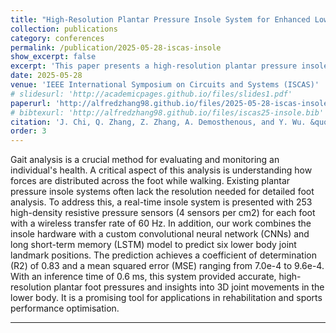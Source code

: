 ```yaml
---
title: "High-Resolution Plantar Pressure Insole System for Enhanced Lower Body Biomechanical Analysis"
collection: publications
category: conferences
permalink: /publication/2025-05-28-iscas-insole
show_excerpt: false
excerpt: 'This paper presents a high-resolution plantar pressure insole system integrated with machine learning models to provide detailed lower body biomechanical analysis.'
date: 2025-05-28
venue: 'IEEE International Symposium on Circuits and Systems (ISCAS)'
# slidesurl: 'http://academicpages.github.io/files/slides1.pdf'
paperurl: 'http://alfredzhang98.github.io/files/2025-05-28-iscas-insole.pdf'
# bibtexurl: 'http://alfredzhang98.github.io/files/iscas25-insole.bib'
citation: 'J. Chi, Q. Zhang, Z. Zhang, A. Demosthenous, and Y. Wu. &quot;High-Resolution Plantar Pressure Insole System for Enhanced Lower Body Biomechanical Analysis.&quot; <i>2025 IEEE International Symposium on Circuits and Systems (ISCAS)</i>, 2025.'
order: 3
---
```


Gait analysis is a crucial method for evaluating and monitoring an individual's health. A critical aspect of this analysis is understanding how forces are distributed across the foot while walking. Existing plantar pressure insole systems often lack the resolution needed for detailed foot analysis. To address this, a real-time insole system is presented with 253 high-density resistive pressure sensors (4 sensors per cm2) for each foot with a wireless transfer rate of 60 Hz. In addition, our work combines the insole hardware with a custom convolutional neural network (CNNs) and long short-term memory (LSTM) model to predict six lower body joint landmark positions. The prediction achieves a coefficient of determination (R2) of 0.83 and a mean squared error (MSE) ranging from 7.0e-4 to 9.6e-4. With an inference time of 0.6 ms, this system provided accurate, high-resolution plantar foot pressures and insights into 3D joint movements in the lower body. It is a promising tool for applications in rehabilitation and sports performance optimisation.

---